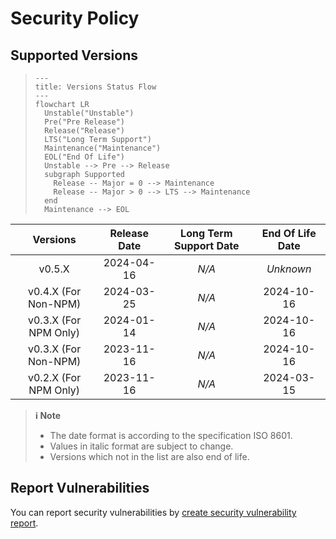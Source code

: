 # Security Policy

## Supported Versions

> ```mermaid
> ---
> title: Versions Status Flow
> ---
> flowchart LR
>   Unstable("Unstable")
>   Pre("Pre Release")
>   Release("Release")
>   LTS("Long Term Support")
>   Maintenance("Maintenance")
>   EOL("End Of Life")
>   Unstable --> Pre --> Release
>   subgraph Supported
>     Release -- Major = 0 --> Maintenance
>     Release -- Major > 0 --> LTS --> Maintenance
>   end
>   Maintenance --> EOL
> ```

| **Versions** | **Release Date** | **Long Term Support Date** | **End Of Life Date** |
|:-:|:-:|:-:|:-:|
| v0.5.X | 2024-04-16 | *N/A* | *Unknown* |
| v0.4.X (For Non-NPM) | 2024-03-25 | *N/A* | 2024-10-16 |
| v0.3.X (For NPM Only) | 2024-01-14 | *N/A* | 2024-10-16 |
| v0.3.X (For Non-NPM) | 2023-11-16 | *N/A* | 2024-10-16 |
| v0.2.X (For NPM Only) | 2023-11-16 | *N/A* | 2024-03-15 |

> **ℹ️ Note**
>
> - The date format is according to the specification ISO 8601.
> - Values in italic format are subject to change.
> - Versions which not in the list are also end of life.

## Report Vulnerabilities

You can report security vulnerabilities by [create security vulnerability report](https://github.com/hugoalh/hugoalh/blob/main/universal-guide/contributing.md#create-a-security-vulnerability-report).
